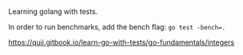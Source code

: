 Learning golang with tests.

In order to run benchmarks, add the bench flag: `go test -bench=.`

https://quii.gitbook.io/learn-go-with-tests/go-fundamentals/integers

